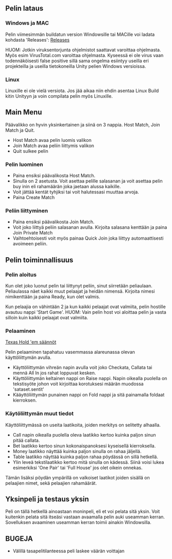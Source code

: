 ## Pelin lataus

### Windows ja MAC
Pelin viimesimmän buildatun version Windowsille tai MACille voi ladata kohdasta 'Releases':
[Releases](https://github.com/porrasm/otm-harjoitustyo/releases)

HUOM: Jotkin viruksentorjunta ohjelmistot saattavat varoittaa ohjelmasta. Myös esim VirusTotal.com varoittaa ohjelmasta. Kyseessä ei ole virus vaan todennäköisesti false positive sillä sama ongelma esiintyy useilla eri projekteilla ja useilla tietokoneilla Unity pelien Windows versioissa.

### Linux
Linuxille ei ole vielä versiota. Jos jää aikaa niin ehdin asentaa Linux Build kitin Unityyn ja voin compilata pelin myös Linuxille.

## Main Menu

Päävalikko on hyvin yksinkertainen ja siinä on 3 nappia. Host Match, Join Match ja Quit.

- Host Match avaa pelin luomis valikon
- Join Match avaa peliin liittymis valikon
- Quit sulkee pelin

### Pelin luominen

- Paina ensiksi päävalikosta Host Match.
- Sinulla on 2 asetusta. Voit asettaa pelille salasanan ja voit asettaa pelin buy inin eli rahamäärän joka jaetaan alussa kaikille.
- Voit jättää kentät tyhjiksi tai voit halutessasi muuttaa arvoja.
- Paina Create Match

### Peliin liittyminen

- Paina ensiksi päävalikosta Join Match.
- Voit joko liittyä peliin salasanan avulla. Kirjoita salasana kenttään ja paina Join Private Match
- Vaihtoehtoisesti voit myös painaa Quick Join joka liittyy automaattisesti avoimeen peliin.

## Pelin toiminnallisuus

### Pelin aloitus

Kun olet joko luonut pelin tai liittynyt peliin, sinut siirretään peliaulaan. Peliaulassa näet kaikki muut pelaajat ja heidän nimensä. Kirjoita nimesi nimikenttään ja paina Ready, kun olet valmis.

Kun pelaajia on vähintään 2 ja kun kaikki pelaajat ovat valmiita, pelin hostille avautuu nappi 'Start Game'. HUOM: Vain pelin host voi aloittaa pelin ja vasta silloin kuin kaikki pelaajat ovat valmiita.

### Pelaaminen

[Texas Hold 'em säännöt](https://www.pokerlistings.com/poker-rules-texas-holdem)

Pelin pelaaminen tapahatuu vasemmassa alareunassa olevan käyttöliittymän avulla.

- Käyttöliittymän vihreän napin avulla voit joko Checkata, Callata tai mennä All In jos rahat loppuvat kesken.
- Käyttöliittymän keltainen nappi on Raise nappi. Napin oikealla puolella on tekstisyöte johon voit kirjoittaa korotuksesi määrän muodossa 'sataset.sentit'
- Kääyttöliittymän punainen nappi on Fold nappi ja sitä painamalla foldaat kierroksen.

### Käytöliittymän muut tiedot
Käyttöliittymässä on useita laatikoita, joiden merkitys on selitetty alhaalla.

- Call napin oikealla puolella oleva laatikko kertoo kuinka paljon sinun pitää callata.
- Bet laatikko kertoo sinun kokonaispanoksesi kyseisellä kierroksella.
- Money laatikko näyttää kuinka paljon sinulla on rahaa jäljellä.
- Table laatikko näyttää kuinka paljon rahaa pöydässä on sillä hetkellä.
- Ylin leveä tekstilaatikko kertoo mitä sinulla on kädessä. Siinä voisi lukea esimerkiksi 'One Pair' tai 'Full House' jos olet oikein onnekas.

Tämän lisäksi pöydän ympärillä on valkoiset laatikot joiden sisällä on pelaajien nimet, sekä pelaajien rahamäärät.

## Yksinpeli ja testaus yksin

Peli on tällä hetkellä ainoastaan moninpeli, eli et voi pelata sitä yksin. Voit kuitenkin pelata sitä itseäsi vastaan avaamalla pelin auki useamman kerran. Sovelluksen avaaminen useamman kerran toimii ainakin Windowsilla.

## BUGEJA

- Välillä tasapelitilanteessa peli laskee väärän voittajan
